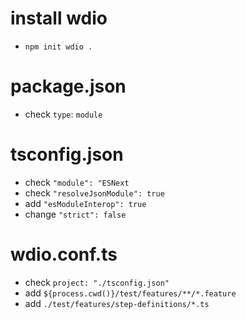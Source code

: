 # install wdio
- `npm init wdio .`

# package.json
- check `type`: `module`

# tsconfig.json
- check `"module": "ESNext`
- check `"resolveJsonModule": true`
- add `"esModuleInterop": true`
- change `"strict": false`

# wdio.conf.ts
- check `project: "./tsconfig.json"`
- add `${process.cwd()}/test/features/**/*.feature`
- add `./test/features/step-definitions/*.ts`